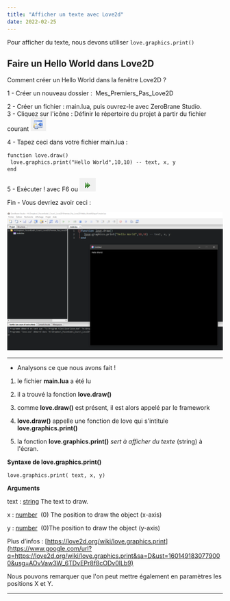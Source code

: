 ```yaml
---
title: "Afficher un texte avec Love2d"
date: 2022-02-25
---
```


Pour afficher du texte, nous devons utiliser `love.graphics.print()`

## Faire un Hello World dans Love2D

  
Comment créer un Hello World dans la fenêtre Love2D ?

1 - Créer un nouveau dossier :  Mes\_Premiers\_Pas\_Love2D

2 - Créer un fichier : main.lua, puis ouvrez-le avec ZeroBrane Studio.  
3 - Cliquez sur l'icône : Définir le répertoire du projet à partir du fichier courant ![](images/dossier_courant-2.png)

4 - Tapez ceci dans votre fichier main.lua :

```
function love.draw()
 love.graphics.print("Hello World",10,10) -- text, x, y
end
```

5 - Exécuter ! avec F6 ou ![](images/execute_code.png)

Fin - Vous devriez avoir ceci :

![](images/hello_world_love2d-1024x655.png)

* * *

- Analysons ce que nous avons fait !

1. le fichier **main.lua** a été lu

3. il a trouvé la fonction **love.draw()**

5. comme **love.draw()** est présent, il est alors appelé par le framework

7. **love.draw()** appelle une fonction de love qui s'intitule **love.graphics.print()**

9. la fonction **love.graphics.print()** _sert à afficher du texte_ (string) à l'écran.

**Syntaxe de love.graphics.print()**

```
love.graphics.print( text, x, y)
```

**Arguments**

text : [string](https://www.google.com/url?q=https://love2d.org/wiki/string&sa=D&ust=1601491830776000&usg=AOvVaw03-FIAZSt7HRX3gYdZe-sL) The text to draw.

x : [number](https://www.google.com/url?q=https://love2d.org/wiki/number&sa=D&ust=1601491830777000&usg=AOvVaw3ArITv0QIes8bzhLgXPsDT)  (0) The position to draw the object (x-axis)

y : [number](https://www.google.com/url?q=https://love2d.org/wiki/number&sa=D&ust=1601491830778000&usg=AOvVaw1_xlQQ66VZqjR7VcLpJn7W)  (0)The position to draw the object (y-axis)

Plus d’infos : [https://love2d.org/wiki/love.graphics.print](https://www.google.com/url?q=https://love2d.org/wiki/love.graphics.print&sa=D&ust=1601491830779000&usg=AOvVaw3W_6TDvEPr8f8cODv0lLb9)

Nous pouvons remarquer que l'on peut mettre également en paramètres les positions X et Y.

* * *
